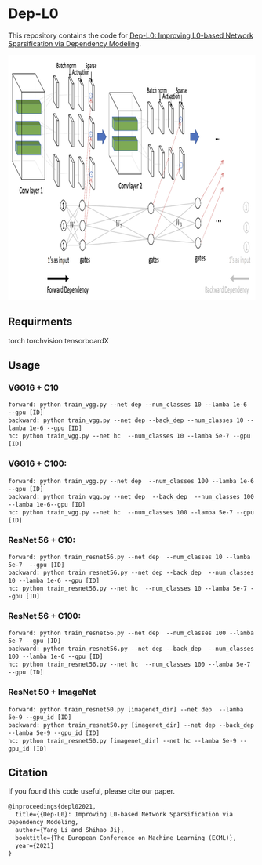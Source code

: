 # Dep-L0
This repository contains the code for [Dep-L0: Improving L0-based Network Sparsification via Dependency Modeling](https://arxiv.org/abs/2107.00070).

<p align="center">
    <img height="500" alt="conv_layer" src="https://github.com/leo-yangli/dep-l0/blob/master/demo.png"/>
</p>

## Requirments
  torch
  torchvision
  tensorboardX

## Usage

### VGG16 + C10
    forward: python train_vgg.py --net dep --num_classes 10 --lamba 1e-6  --gpu [ID]
    backward: python train_vgg.py --net dep --back_dep --num_classes 10 --lamba 1e-6 --gpu [ID]
    hc: python train_vgg.py --net hc  --num_classes 10 --lamba 5e-7 --gpu [ID]

### VGG16 + C100:
    forward: python train_vgg.py --net dep  --num_classes 100 --lamba 1e-6  --gpu [ID]
    backward: python train_vgg.py --net dep  --back_dep  --num_classes 100 --lamba 1e-6--gpu [ID]
    hc: python train_vgg.py --net hc  --num_classes 100 --lamba 5e-7 --gpu [ID]

### ResNet 56 + C10:
    forward: python train_resnet56.py --net dep  --num_classes 10 --lamba 5e-7  --gpu [ID]
    backward: python train_resnet56.py --net dep --back_dep  --num_classes 10 --lamba 1e-6 --gpu [ID]
    hc: python train_resnet56.py --net hc  --num_classes 10 --lamba 5e-7 --gpu [ID]

### ResNet 56 + C100:
    forward: python train_resnet56.py --net dep  --num_classes 100 --lamba 5e-7 --gpu [ID]
    backward: python train_resnet56.py --net dep --back_dep  --num_classes 100 --lamba 1e-6 --gpu [ID]
    hc: python train_resnet56.py --net hc  --num_classes 100 --lamba 5e-7 --gpu [ID]

### ResNet 50 + ImageNet
    forward: python train_resnet50.py [imagenet_dir] --net dep  --lamba 5e-9 --gpu_id [ID] 
    backward: python train_resnet50.py [imagenet_dir] --net dep --back_dep --lamba 5e-9 --gpu_id [ID] 
    hc: python train_resnet50.py [imagenet_dir] --net hc --lamba 5e-9 --gpu_id [ID] 

## Citation
If you found this code useful, please cite our paper.

    @inproceedings{depl02021,
      title={{Dep-L0}: Improving L0-based Network Sparsification via Dependency Modeling,
      author={Yang Li and Shihao Ji},
      booktitle={The European Conference on Machine Learning (ECML)},
      year={2021}
    }
    
